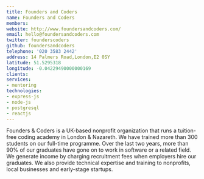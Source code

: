 ```yaml
---
title: Founders and Coders
name: Founders and Coders
members: 
website: http://www.foundersandcoders.com/
email: hello@foundersandcoders.com
twitter: founderscoders
github: foundersandcoders
telephone: '020 3583 2442'
address: 14 Palmers Road,London,E2 0SY
latitude: 51.5295318
longitude: -0.04229490000000169
clients: 
services: 
- mentoring
technologies: 
- express-js
- node-js
- postgresql
- reactjs
---
```


Founders & Coders is a UK-based nonprofit organization that runs a tuition-free coding academy in London & Nazareth. We have trained more than 300 students on our full-time programme. Over the last two years, more than 90% of our graduates have gone on to work in software or a related field. We generate income by charging recruitment fees when employers hire our graduates. We also provide technical expertise and training to nonprofits, local businesses and early-stage startups.
 
